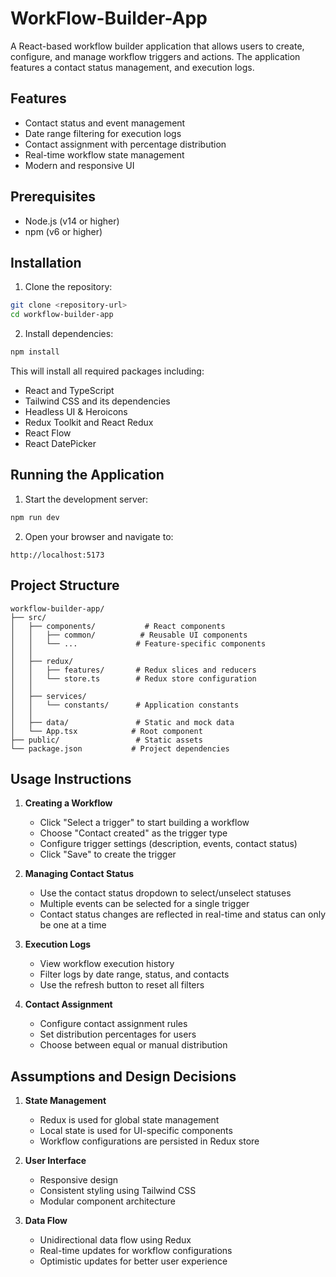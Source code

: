 # WorkFlow-Builder-App

A React-based workflow builder application that allows users to create, configure, and manage workflow triggers and actions. The application features a contact status management, and execution logs.

## Features

- Contact status and event management
- Date range filtering for execution logs
- Contact assignment with percentage distribution
- Real-time workflow state management
- Modern and responsive UI

## Prerequisites

- Node.js (v14 or higher)
- npm (v6 or higher)

## Installation

1. Clone the repository:

```bash
git clone <repository-url>
cd workflow-builder-app
```

2. Install dependencies:

```bash
npm install
```

This will install all required packages including:

- React and TypeScript
- Tailwind CSS and its dependencies
- Headless UI & Heroicons
- Redux Toolkit and React Redux
- React Flow
- React DatePicker

## Running the Application

1. Start the development server:

```bash
npm run dev
```

2. Open your browser and navigate to:

```
http://localhost:5173
```

## Project Structure

```
workflow-builder-app/
├── src/
│   ├── components/           # React components
│   │   ├── common/          # Reusable UI components
│   │   └── ...             # Feature-specific components
│   │
│   ├── redux/
│   │   ├── features/       # Redux slices and reducers
│   │   └── store.ts        # Redux store configuration
│   │
│   ├── services/
│   │   └── constants/      # Application constants
│   │
│   ├── data/               # Static and mock data
│   └── App.tsx            # Root component
├── public/                 # Static assets
└── package.json           # Project dependencies
```

## Usage Instructions

1. **Creating a Workflow**

   - Click "Select a trigger" to start building a workflow
   - Choose "Contact created" as the trigger type
   - Configure trigger settings (description, events, contact status)
   - Click "Save" to create the trigger

2. **Managing Contact Status**

   - Use the contact status dropdown to select/unselect statuses
   - Multiple events can be selected for a single trigger
   - Contact status changes are reflected in real-time and status can only be one at a time

3. **Execution Logs**

   - View workflow execution history
   - Filter logs by date range, status, and contacts
   - Use the refresh button to reset all filters

4. **Contact Assignment**
   - Configure contact assignment rules
   - Set distribution percentages for users
   - Choose between equal or manual distribution

## Assumptions and Design Decisions

1. **State Management**

   - Redux is used for global state management
   - Local state is used for UI-specific components
   - Workflow configurations are persisted in Redux store

2. **User Interface**

   - Responsive design
   - Consistent styling using Tailwind CSS
   - Modular component architecture

3. **Data Flow**
   - Unidirectional data flow using Redux
   - Real-time updates for workflow configurations
   - Optimistic updates for better user experience
